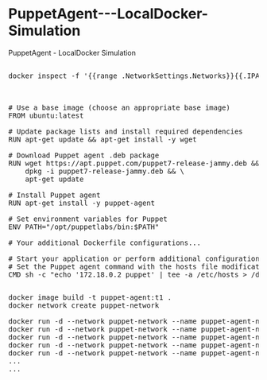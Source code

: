 # PuppetAgent---LocalDocker-Simulation
PuppetAgent - LocalDocker Simulation


<pre>

docker inspect -f '{{range .NetworkSettings.Networks}}{{.IPAddress}}{{end}}' <puppet_server_container_name_or_id>



# Use a base image (choose an appropriate base image)
FROM ubuntu:latest

# Update package lists and install required dependencies
RUN apt-get update && apt-get install -y wget

# Download Puppet agent .deb package
RUN wget https://apt.puppet.com/puppet7-release-jammy.deb && \
    dpkg -i puppet7-release-jammy.deb && \
    apt-get update

# Install Puppet agent
RUN apt-get install -y puppet-agent

# Set environment variables for Puppet
ENV PATH="/opt/puppetlabs/bin:$PATH"

# Your additional Dockerfile configurations...

# Start your application or perform additional configurations
# Set the Puppet agent command with the hosts file modification as the entry point
CMD sh -c "echo '172.18.0.2 puppet' | tee -a /etc/hosts > /dev/null && /opt/puppetlabs/bin/puppet agent --no-daemonize --verbose"

</pre>
<pre>
docker image build -t puppet-agent:t1 .
docker network create puppet-network

docker run -d --network puppet-network --name puppet-agent-node1  puppet-agent:t1
docker run -d --network puppet-network --name puppet-agent-node2  puppet-agent:t1
docker run -d --network puppet-network --name puppet-agent-node3  puppet-agent:t1
docker run -d --network puppet-network --name puppet-agent-node4  puppet-agent:t1
docker run -d --network puppet-network --name puppet-agent-node5  puppet-agent:t1
...
...
</pre>
